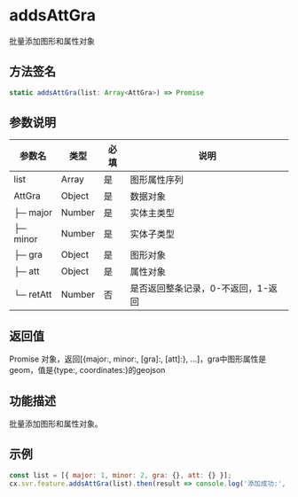 # addsAttGra

批量添加图形和属性对象

## 方法签名
```typescript
static addsAttGra(list: Array<AttGra>) => Promise
```

## 参数说明
| 参数名 | 类型 | 必填 | 说明 |
|--------|------|------|------|
| list | Array<AttGra> | 是 | 图形属性序列 |
| AttGra | Object | 是 | 数据对象 |
| ├─ major | Number | 是 | 实体主类型 |
| ├─ minor | Number | 是 | 实体子类型 |
| ├─ gra | Object | 是 | 图形对象 |
| ├─ att | Object | 是 | 属性对象 |
| └─ retAtt | Number | 否 | 是否返回整条记录，0-不返回，1-返回 |

## 返回值
Promise 对象，返回[{major:, minor:, [gra]:, [att]:}, ...]，gra中图形属性是geom，值是{type:, coordinates:}的geojson

## 功能描述
批量添加图形和属性对象。 

## 示例
```javascript
const list = [{ major: 1, minor: 2, gra: {}, att: {} }];
cx.svr.feature.addsAttGra(list).then(result => console.log('添加成功:', result)).catch(err => console.error('添加失败', err));
```